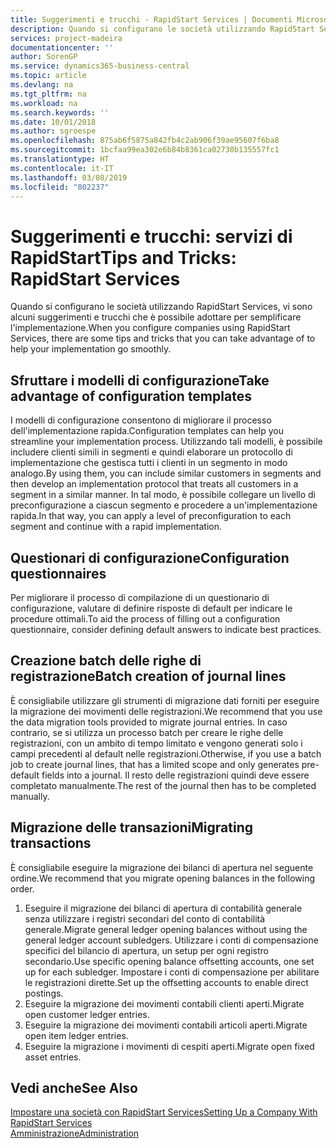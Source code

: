 ```yaml
---
title: Suggerimenti e trucchi - RapidStart Services | Documenti Microsoft
description: Quando si configurano le società utilizzando RapidStart Services, vi sono alcuni suggerimenti e trucchi che è possibile adottare per semplificare l'implementazione.
services: project-madeira
documentationcenter: ''
author: SorenGP
ms.service: dynamics365-business-central
ms.topic: article
ms.devlang: na
ms.tgt_pltfrm: na
ms.workload: na
ms.search.keywords: ''
ms.date: 10/01/2018
ms.author: sgroespe
ms.openlocfilehash: 875ab6f5875a842fb4c2ab906f39ae95607f6ba8
ms.sourcegitcommit: 1bcfaa99ea302e6b84b8361ca02730b135557fc1
ms.translationtype: HT
ms.contentlocale: it-IT
ms.lasthandoff: 03/08/2019
ms.locfileid: "802237"
---
```

# <a name="tips-and-tricks-rapidstart-services"></a><span data-ttu-id="34ddb-103">Suggerimenti e trucchi: servizi di RapidStart</span><span class="sxs-lookup"><span data-stu-id="34ddb-103">Tips and Tricks: RapidStart Services</span></span>
<span data-ttu-id="34ddb-104">Quando si configurano le società utilizzando RapidStart Services, vi sono alcuni suggerimenti e trucchi che è possibile adottare per semplificare l'implementazione.</span><span class="sxs-lookup"><span data-stu-id="34ddb-104">When you configure companies using RapidStart Services, there are some tips and tricks that you can take advantage of to help your implementation go smoothly.</span></span>  

## <a name="take-advantage-of-configuration-templates"></a><span data-ttu-id="34ddb-105">Sfruttare i modelli di configurazione</span><span class="sxs-lookup"><span data-stu-id="34ddb-105">Take advantage of configuration templates</span></span>  
<span data-ttu-id="34ddb-106">I modelli di configurazione consentono di migliorare il processo dell'implementazione rapida.</span><span class="sxs-lookup"><span data-stu-id="34ddb-106">Configuration templates can help you streamline your implementation process.</span></span> <span data-ttu-id="34ddb-107">Utilizzando tali modelli, è possibile includere clienti simili in segmenti e quindi elaborare un protocollo di implementazione che gestisca tutti i clienti in un segmento in modo analogo.</span><span class="sxs-lookup"><span data-stu-id="34ddb-107">By using them, you can include similar customers in segments and then develop an implementation protocol that treats all customers in a segment in a similar manner.</span></span> <span data-ttu-id="34ddb-108">In tal modo, è possibile collegare un livello di preconfigurazione a ciascun segmento e procedere a un'implementazione rapida.</span><span class="sxs-lookup"><span data-stu-id="34ddb-108">In that way, you can apply a level of preconfiguration to each segment and continue with a rapid implementation.</span></span>  

## <a name="configuration-questionnaires"></a><span data-ttu-id="34ddb-109">Questionari di configurazione</span><span class="sxs-lookup"><span data-stu-id="34ddb-109">Configuration questionnaires</span></span>  
<span data-ttu-id="34ddb-110">Per migliorare il processo di compilazione di un questionario di configurazione, valutare di definire risposte di default per indicare le procedure ottimali.</span><span class="sxs-lookup"><span data-stu-id="34ddb-110">To aid the process of filling out a configuration questionnaire, consider defining default answers to indicate best practices.</span></span>  

## <a name="batch-creation-of-journal-lines"></a><span data-ttu-id="34ddb-111">Creazione batch delle righe di registrazione</span><span class="sxs-lookup"><span data-stu-id="34ddb-111">Batch creation of journal lines</span></span>  
<span data-ttu-id="34ddb-112">È consigliabile utilizzare gli strumenti di migrazione dati forniti per eseguire la migrazione dei movimenti delle registrazioni.</span><span class="sxs-lookup"><span data-stu-id="34ddb-112">We recommend that you use the data migration tools provided to migrate journal entries.</span></span> <span data-ttu-id="34ddb-113">In caso contrario, se si utilizza un processo batch per creare le righe delle registrazioni, con un ambito di tempo limitato e vengono generati solo i campi precedenti al default nelle registrazioni.</span><span class="sxs-lookup"><span data-stu-id="34ddb-113">Otherwise, if you use a batch job to create journal lines, that has a limited scope and only generates pre-default fields into a journal.</span></span> <span data-ttu-id="34ddb-114">Il resto delle registrazioni quindi deve essere completato manualmente.</span><span class="sxs-lookup"><span data-stu-id="34ddb-114">The rest of the journal then has to be completed manually.</span></span>  

## <a name="migrating-transactions"></a><span data-ttu-id="34ddb-115">Migrazione delle transazioni</span><span class="sxs-lookup"><span data-stu-id="34ddb-115">Migrating transactions</span></span>  
<span data-ttu-id="34ddb-116">È consigliabile eseguire la migrazione dei bilanci di apertura nel seguente ordine.</span><span class="sxs-lookup"><span data-stu-id="34ddb-116">We recommend that you migrate opening balances in the following order.</span></span>  

1.  <span data-ttu-id="34ddb-117">Eseguire il migrazione dei bilanci di apertura di contabilità generale senza utilizzare i registri secondari del conto di contabilità generale.</span><span class="sxs-lookup"><span data-stu-id="34ddb-117">Migrate general ledger opening balances without using the general ledger account subledgers.</span></span> <span data-ttu-id="34ddb-118">Utilizzare i conti di compensazione specifici del bilancio di apertura, un setup per ogni registro secondario.</span><span class="sxs-lookup"><span data-stu-id="34ddb-118">Use specific opening balance offsetting accounts, one set up for each subledger.</span></span> <span data-ttu-id="34ddb-119">Impostare i conti di compensazione per abilitare le registrazioni dirette.</span><span class="sxs-lookup"><span data-stu-id="34ddb-119">Set up the offsetting accounts to enable direct postings.</span></span>  
2.  <span data-ttu-id="34ddb-120">Eseguire la migrazione dei movimenti contabili clienti aperti.</span><span class="sxs-lookup"><span data-stu-id="34ddb-120">Migrate open customer ledger entries.</span></span>  
3.  <span data-ttu-id="34ddb-121">Eseguire la migrazione dei movimenti contabili articoli aperti.</span><span class="sxs-lookup"><span data-stu-id="34ddb-121">Migrate open item ledger entries.</span></span>  
4.  <span data-ttu-id="34ddb-122">Eseguire la migrazione i movimenti di cespiti aperti.</span><span class="sxs-lookup"><span data-stu-id="34ddb-122">Migrate open fixed asset entries.</span></span>  

## <a name="see-also"></a><span data-ttu-id="34ddb-123">Vedi anche</span><span class="sxs-lookup"><span data-stu-id="34ddb-123">See Also</span></span>  
[<span data-ttu-id="34ddb-124">Impostare una società con RapidStart Services</span><span class="sxs-lookup"><span data-stu-id="34ddb-124">Setting Up a Company With RapidStart Services</span></span>](admin-set-up-a-company-with-rapidstart.md)  
[<span data-ttu-id="34ddb-125">Amministrazione</span><span class="sxs-lookup"><span data-stu-id="34ddb-125">Administration</span></span>](admin-setup-and-administration.md)
